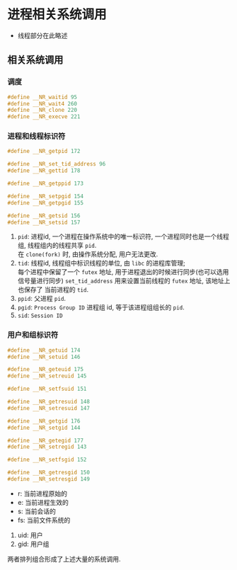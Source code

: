 # 进程相关系统调用

- 线程部分在此略述

## 相关系统调用

### 调度
```C
#define __NR_waitid 95
#define __NR_wait4 260
#define __NR_clone 220
#define __NR_execve 221
```

### 进程和线程标识符
```C
#define __NR_getpid 172

#define __NR_set_tid_address 96
#define __NR_gettid 178

#define __NR_getppid 173

#define __NR_setpgid 154
#define __NR_getpgid 155

#define __NR_getsid 156
#define __NR_setsid 157
```
1. `pid`: 进程id, 一个进程在操作系统中的唯一标识符, 一个进程同时也是一个线程组, 线程组内的线程共享 `pid`.   \
在 `clone(fork)` 时, 由操作系统分配, 用户无法更改.
2. `tid`: 线程id, 线程组中标识线程的单位, 由 `libc` 的进程库管理; \
    每个进程中保留了一个 `futex` 地址, 用于进程退出的时候进行同步(也可以选用信号量进行同步) `set_tid_address` 用来设置当前线程的 `futex` 地址, 该地址上也保存了 当前进程的 `tid`.
3. `ppid`: 父进程 `pid`.
4. `pgid`: `Process Group ID` 进程组 id, 等于该进程组组长的 `pid`.
5. `sid`: `Session ID`

### 用户和组标识符
``` C
#define __NR_getuid 174
#define __NR_setuid 146

#define __NR_geteuid 175
#define __NR_setreuid 145

#define __NR_setfsuid 151

#define __NR_getresuid 148
#define __NR_setresuid 147

#define __NR_getgid 176
#define __NR_setgid 144

#define __NR_getegid 177
#define __NR_setregid 143

#define __NR_setfsgid 152

#define __NR_getresgid 150
#define __NR_setresgid 149

```
- r: 当前进程原始的
- e: 当前进程生效的
- s: 当前会话的
- fs: 当前文件系统的

1. uid: 用户
2. gid: 用户组

两者排列组合形成了上述大量的系统调用.